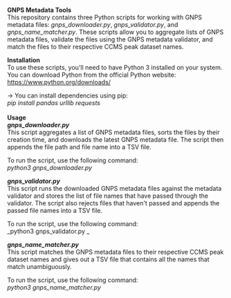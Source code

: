 **GNPS Metadata Tools** <br>
This repository contains three Python scripts for working with GNPS metadata files: _gnps_downloader.py_, _gnps_validator.py_, and _gnps_name_matcher.py_. These scripts allow you to aggregate lists of GNPS metadata files, validate the files using the GNPS metadata validator, and match the files to their respective CCMS peak dataset names.<br>

**Installation**<br>
To use these scripts, you'll need to have Python 3 installed on your system. <br>
You can download Python from the official Python website: https://www.python.org/downloads/<br>

-> You can install dependencies using pip:<br>
_pip install pandas urllib requests_<br>
<br>
**Usage**<br>
_**gnps_downloader.py**_<br>
This script aggregates a list of GNPS metadata files, sorts the files by their creation time, and downloads the latest GNPS metadata file. The script then appends the file path and file name into a TSV file.<br>

To run the script, use the following command: <br>
_python3 gnps_downloader.py_

_**gnps_validator.py**_<br>
This script runs the downloaded GNPS metadata files against the metadata validator and stores the list of file names that have passed through the validator. The script also rejects files that haven't passed and appends the passed file names into a TSV file.

To run the script, use the following command:<br>
_python3 gnps_validator.py _

_**gnps_name_matcher.py**_<br>
This script matches the GNPS metadata files to their respective CCMS peak dataset names and gives out a TSV file that contains all the names that match unambiguously.

To run the script, use the following command:<br>
_python3 gnps_name_matcher.py_
